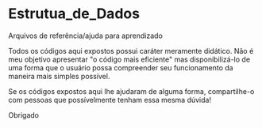 # Estrutua_de_Dados
Arquivos de referência/ajuda para aprendizado

Todos os códigos aqui expostos possui caráter meramente didático. Não é meu objetivo apresentar "o código mais eficiente" mas disponibilizá-lo de uma forma que o usuário possa compreender seu funcionamento  da maneira mais simples possível.

Se os códigos expostos aqui lhe ajudaram de alguma forma, compartilhe-o com pessoas que possívelmente tenham essa mesma dúvida!

Obrigado
